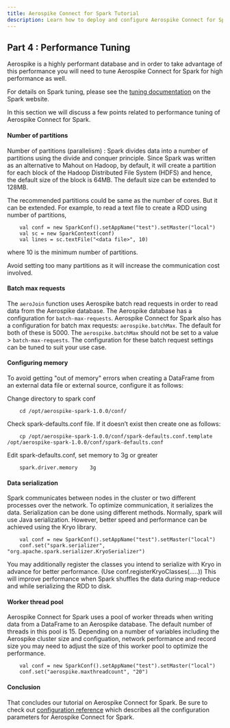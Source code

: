 ```yaml
---
title: Aerospike Connect for Spark Tutorial
description: Learn how to deploy and configure Aerospike Connect for Spark.
---
```


## Part 4 : Performance Tuning

Aerospike is a highly performant database and in order to take advantage of this performance you will need to tune Aerospike Connect for Spark for high performance as well.

For details on Spark tuning, please see the [tuning documentation](http://spark.apache.org/docs/2.3.0/tuning.html) on the Spark website.

In this section we will discuss a few points related to performance tuning of Aerospike Connect for Spark.

#### Number of partitions

Number of partitions (parallelism) :
Spark divides data into a number of partitions using the divide and conquer principle. Since Spark was written as an alternative to Mahout on Hadoop, by default, it will create a partition for each block of the Hadoop Distributed File System (HDFS) and hence, the default size of the block is 64MB. The default size can be extended to 128MB.

The recommended partitions could be same as the number of cores. But it can be extended.
For example, to read a text file to create a RDD using number of partitions,

```
	val conf = new SparkConf().setAppName("test").setMaster("local")
	val sc = new SparkContext(conf)
	val lines = sc.textFile("<data file>", 10)
```

where 10 is the minimum number of partitions.

Avoid setting too many partitions as it will increase the communication cost involved.

#### Batch max requests

The ```aeroJoin``` function uses Aerospike batch read requests in order to read data from the Aerospike database. The Aerospike database has a configuration for ```batch-max-requests```. Aerospike Connect for Spark also has a configuration for batch max requests:  ```aerospike.batchMax```. The default for both of these is 5000. The ```aerospike.batchMax``` should not be set to a value > ```batch-max-requests```. The configuration for these batch request settings can be tuned to suit your use case.

#### Configuring memory

To avoid getting "out of memory" errors when creating a DataFrame from an external data file or external source, configure it as follows:

Change directory to spark conf
```
	cd /opt/aerospike-spark-1.0.0/conf/
```

Check spark-defaults.conf file. If it doesn’t exist then create one as follows:
```
	cp /opt/aerospike-spark-1.0.0/conf/spark-defaults.conf.template  /opt/aerospike-spark-1.0.0/conf/spark-defaults.conf
```

Edit spark-defaults.conf, set memory to 3g or greater
```
	spark.driver.memory    3g
```

#### Data serialization

Spark communicates between nodes in the cluster or two different processes over the network. To optimize communication, it serializes the data. Serialization can be done using different methods. Normally, spark will use Java serialization. However, better speed and performance can be achieved using the Kryo library. 
```
	val conf = new SparkConf().setAppName("test").setMaster("local")
	conf.set("spark.serializer", "org.apache.spark.serializer.KryoSerializer")
```

You may additionally register the classes you intend to serialize with Kryo in advance for better performance. (Use conf.registerKryoClasses(.....))
This will improve performance when Spark shuffles the data during map-reduce and while serializing the RDD to disk.

#### Worker thread pool

Aerospike Connect for Spark uses a pool of worker threads when writing data from a DataFrame to an Aerospike database. The default number of threads in this pool is 15. Depending on a number of variables including the Aerospike cluster size and configuation, network performance and record size you may need to adjust the size of this worker pool to optimize the performance.
```
	val conf = new SparkConf().setAppName("test").setMaster("local")
	conf.set("aerospike.maxthreadcount", "20")
```

#### Conclusion

That concludes our tutorial on Aerospike Connect for Spark. Be sure to check out [configuration reference](/docs/connectors/enterprise/spark/reference.html) which describes all the configuration parameters for Aerospike Connect for Spark.
